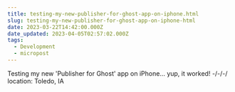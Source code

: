 ```yaml
---
title: testing-my-new-publisher-for-ghost-app-on-iphone.html
slug: testing-my-new-publisher-for-ghost-app-on-iphone-html
date: 2023-03-22T14:42:00.000Z
date_updated: 2023-04-05T02:57:02.000Z
tags: 
  - Development
  - micropost
---
```

Testing my new 'Publisher for Ghost' app on iPhone... yup, it worked!
-/-/-/
location: Toledo, IA
